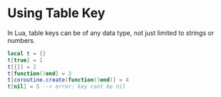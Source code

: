 # Using Table Key

In Lua, table keys can be of any data type, not just limited to strings or numbers.
```lua
local t = {}
t[true] = 1
t[{}] = 2
t[function()end] = 3
t[coroutine.create(function()end)] = 4
t[nil] = 5 --> error: key cant be nil
```
